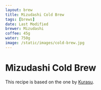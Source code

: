 ```yaml
---
layout: brew
title: Mizudashi Cold Brew
tags: [brews]
date: Last Modified
brewer: Mizudashi
coffee: 45g
water: 750g
image: /static/images/cold-brew.jpg
---
```


# Mizudashi Cold Brew

This recipe is based on the one by [Kurasu](https://kurasu.kyoto/products/hario-filter-in-cold-brew).

